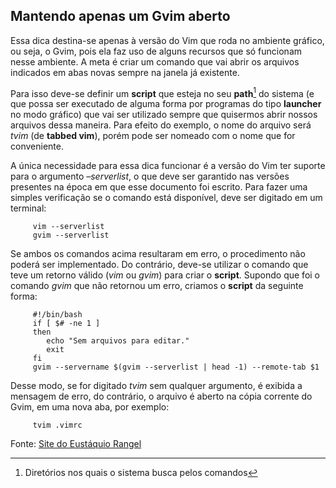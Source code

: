 Mantendo apenas um Gvim aberto
------------------------------

Essa dica destina-se apenas à versão do Vim que roda no ambiente
gráfico, ou seja, o Gvim, pois ela faz uso de alguns recursos que só
funcionam nesse ambiente. A meta é criar um comando que vai abrir os
arquivos indicados em abas novas sempre na janela já existente.

Para isso deve-se definir um **script** que esteja no seu
**path**[^1] do sistema (e que possa ser executado de alguma
forma por programas do tipo **launcher** no modo gráfico) que
vai ser utilizado sempre que quisermos abrir nossos arquivos dessa
maneira. Para efeito do exemplo, o nome do arquivo será
*tvim* (de **tabbed vim**), porém pode ser nomeado
com o nome que for conveniente.

A única necessidade para essa dica funcionar é a versão do Vim ter
suporte para o argumento *–serverlist*, o que deve ser
garantido nas versões presentes na época em que esse documento foi
escrito. Para fazer uma simples verificação se o comando está
disponível, deve ser digitado em um terminal:

         vim --serverlist
         gvim --serverlist

Se ambos os comandos acima resultaram em erro, o procedimento não poderá
ser implementado. Do contrário, deve-se utilizar o comando que teve um
retorno válido (*vim* ou *gvim*) para criar o
**script**. Supondo que foi o comando *gvim* que
não retornou um erro, criamos o **script** da seguinte forma:

         #!/bin/bash
         if [ $# -ne 1 ]
         then
            echo "Sem arquivos para editar."
            exit
         fi
         gvim --servername $(gvim --serverlist | head -1) --remote-tab $1

Desse modo, se for digitado *tvim* sem qualquer argumento, é
exibida a mensagem de erro, do contrário, o arquivo é aberto na cópia
corrente do Gvim, em uma nova aba, por exemplo:

         tvim .vimrc

Fonte: [Site do Eustáquio Rangel](http://eustaquiorangel.com/posts/477) 


[^1]: Diretórios nos quais o sistema busca pelos comandos
